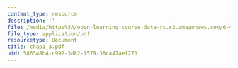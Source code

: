 ```yaml
---
content_type: resource
description: ''
file: /media/https%3A/open-learning-course-data-rc.s3.amazonaws.com/6-451-principles-of-digital-communication-ii-spring-2005/586348b4c9923d82157938ca47aef270_chap1_3.pdf
file_type: application/pdf
resourcetype: Document
title: chap1_3.pdf
uid: 586348b4-c992-3d82-1579-38ca47aef270
---
```


